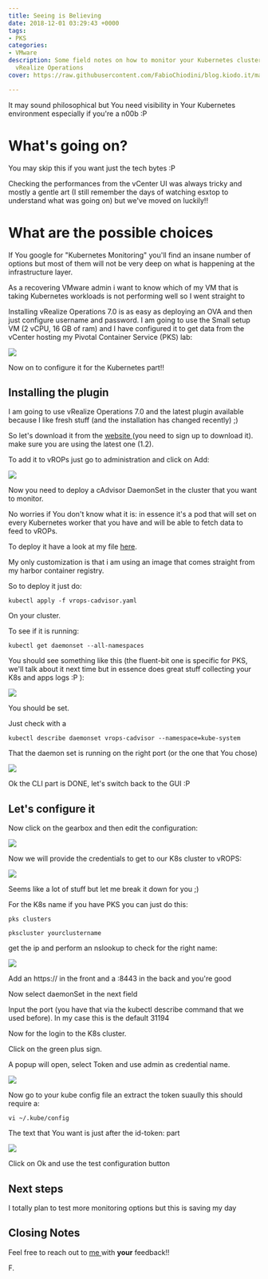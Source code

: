 ```yaml
---
title: Seeing is Believing
date: 2018-12-01 03:29:43 +0000
tags:
- PKS
categories:
- VMware
description: Some field notes on how to monitor your Kubernetes cluster with VMware
  vRealize Operations
cover: https://raw.githubusercontent.com/FabioChiodini/blog.kiodo.it/master/images/BIOS.jpg

---
```

It may sound philosophical but You need visibility in Your Kubernetes environment  especially if you're a n00b :P

# What's going on?

You may skip this if you want just the tech bytes :P

Checking the performances from the vCenter UI was always tricky and mostly a gentle art (I still remember the days of watching esxtop to understand what was going on) but we've moved on luckily!!

# What are the possible choices

If You google for "Kubernetes Monitoring" you'll find an insane number of options but most of them will not be very deep on what is happening at the infrastructure layer.

As a recovering VMware admin i want to know which of my VM that is taking Kubernetes workloads is not performing well so I went straight to 

Installing vRealize Operations 7.0 is as easy as deploying an OVA and then just configure username and password. I am going to use the Small setup VM (2 vCPU, 16 GB of ram) and I have configured it to get data from the vCenter hosting my Pivotal Container Service (PKS) lab:

![](/uploads/vc-flyconfig.png)

Now on to configure it for the Kubernetes part!!

## Installing the plugin

I am going to use vRealize Operations 7.0 and the latest plugin available because I like fresh stuff (and the installation has changed recently) ;)

So let's download it from the [website ](https://marketplace.vmware.com/vsx/solutions/vrealize-operations-management-pack-for-container-monitoring?ref=related)(you need to sign up to download it). make sure you are using the latest one (1.2).

To add it to vROPs just go to administration and click on Add:

![](/uploads/adminsolution.png)

Now you need to deploy a cAdvisor DaemonSet in the cluster that you want to monitor.

No worries if You don't know what it is: in essence it's a pod that will set on every Kubernetes worker that you have and will be able to fetch data to feed to vROPs.

To deploy it have a look at my file [here](https://github.com/FabioChiodini/kiodo-pks-test/blob/master/vrops/vrops-cadvisor.yaml).

My only customization is that i am using an image that comes straight from my harbor container registry.

So to deploy it just do:

    kubectl apply -f vrops-cadvisor.yaml

On your cluster.

To see if it is running:

    kubectl get daemonset --all-namespaces

You should see something like this (the fluent-bit one is specific for PKS, we'll talk about it next time but in essence does great stuff collecting your K8s and apps logs :P ):

![](/uploads/kubeds.png)

You should be set.

Just check with a 

    kubectl describe daemonset vrops-cadvisor --namespace=kube-system

That the daemon set is running on the right port (or the one that You chose)

![](/uploads/kubeds2.png)

Ok the CLI part is DONE, let's switch back to the GUI :P

## Let's configure it

Now click on the gearbox and then edit the configuration:

![](/uploads/geark8.png)

Now we will provide the credentials to get to our K8s cluster to vROPS:

![](/uploads/gearconfig.png)

Seems like a lot of stuff but let me break it down for you ;)

For the K8s name if you have PKS you can just do this:

    pks clusters

    pkscluster yourclustername

get the ip and perform an nslookup to check for the right name:

![](/uploads/PKSCLI2.png)

Add an https:// in the front and a :8443 in the back and you're good

Now select daemonSet in the next field

Input the port (you have that via the kubectl describe command that we used before). In my case this is the default 31194

Now for the login to the K8s cluster.

Click on the green plus sign.

A popup will open, select Token and use admin as credential name.

![](/uploads/tokenpks.png)

Now go to your kube config file an extract the token suaully this should require a:

    vi ~/.kube/config

The text that You want is just after the id-token: part

![](/uploads/tokenscreen.png)

Click on Ok and use the test configuration button

## **Next steps**

I totally plan to test more monitoring options but this is saving my day 

## Closing Notes

Feel free to reach out to [me ](@FabioChiodini)with **your** feedback!!

F.